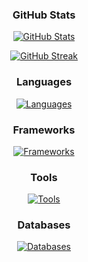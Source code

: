 <div align="center">

### GitHub Stats
[![GitHub Stats](https://github-readme-stats.vercel.app/api?username=modpotato&show_icons=true&theme=dracula)](https://github.com/anuraghazra/github-readme-stats)

[![GitHub Streak](https://streak-stats.demolab.com?user=modpotato&theme=dark)](https://git.io/streak-stats)

### Languages
[![Languages](https://skillicons.dev/icons?i=rust,python,go,java,javascript)](https://skillicons.dev)
### Frameworks
[![Frameworks](https://skillicons.dev/icons?i=svelte,react,nextjs,tailwind)](https://skillicons.dev)
### Tools
[![Tools](https://skillicons.dev/icons?i=git,github,vscode,docker,nginx)](https://skillicons.dev)
### Databases
[![Databases](https://skillicons.dev/icons?i=sqlite,mysql,redis)](https://skillicons.dev)


</div>
